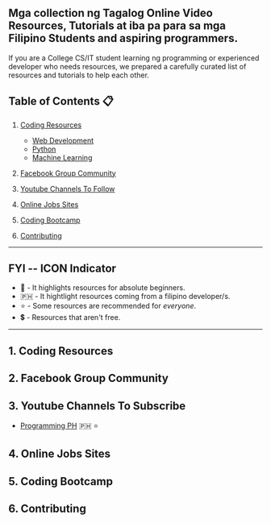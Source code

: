 ## Mga collection ng Tagalog Online Video Resources, Tutorials at iba pa para sa mga Filipino Students and aspiring programmers.

If you are a College CS/IT student learning ng programming or experienced developer who needs resources, we prepared a carefully curated list of resources and tutorials to help each other.

## Table of Contents :clipboard:

1. [Coding Resources](#1-coding-resources)
     - [Web Development](#11-web-development)
     - [Python](#11-python)
     - [Machine Learning](#12-machine-learning)

2. [Facebook Group Community](#2-facebook-group-community)

3. [Youtube Channels To Follow](#3-youtube-channels)

4. [Online Jobs Sites](#4-online-jobs-sites)

5. [Coding Bootcamp](#5-coding-bootcamp)

6. [Contributing](CONTRIBUTORS.md)

---

## FYI -- ICON Indicator

- :baby: - It highlights resources for absolute beginners.
- :philippines: - It hightlight resources coming from a filipino developer/s.
- :star: - Some resources are recommended for _everyone_.
- :heavy_dollar_sign: - Resources that aren't free.

---

## 1. Coding Resources

## 2. Facebook Group Community

## 3. Youtube Channels To Subscribe
 -  [Programming PH](https://www.youtube.com/channel/UCzuOQurgDZCdHUFBwL6Oexg) :philippines: :star:

## 4. Online Jobs Sites

## 5. Coding Bootcamp

## 6. Contributing

